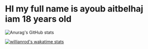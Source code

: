 # HI my full name is ayoub aitbelhaj iam 18 years old

![Anurag's GitHub stats](https://github-readme-stats.vercel.app/api?username=aaitbelh&show_icons=true)

[![willianrod's wakatime stats](https://github-readme-stats.vercel.app/api/wakatime?username=aaitbelh)](https://github.com/aaitbelh/github-readme-stats)
